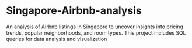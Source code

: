 # Singapore-Airbnb-analysis
An analysis of Airbnb listings in Singapore to uncover insights into pricing trends, popular neighborhoods, and room types. This project includes SQL queries for data analysis and visualization
